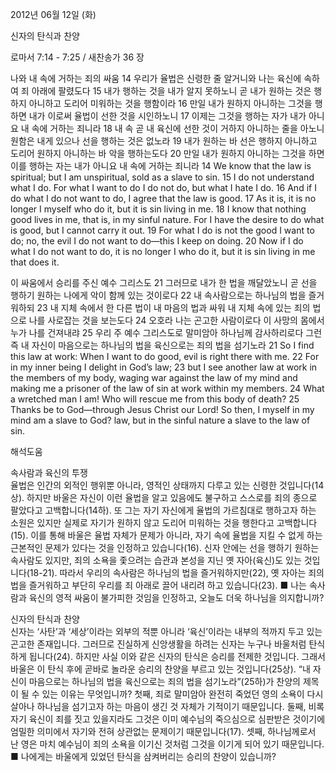 2012년 06월 12일 (화)

신자의 탄식과 찬양



로마서 7:14 - 7:25 / 새찬송가 36 장


나와 내 속에 거하는 죄의 싸움
14 우리가 율법은 신령한 줄 알거니와 나는 육신에 속하여 죄 아래에 팔렸도다 15 내가 행하는 것을 내가 알지 못하노니 곧 내가 원하는 것은 행하지 아니하고 도리어 미워하는 것을 행함이라 16 만일 내가 원하지 아니하는 그것을 행하면 내가 이로써 율법이 선한 것을 시인하노니 17 이제는 그것을 행하는 자가 내가 아니요 내 속에 거하는 죄니라 18 내 속 곧 내 육신에 선한 것이 거하지 아니하는 줄을 아노니 원함은 내게 있으나 선을 행하는 것은 없노라 19 내가 원하는 바 선은 행하지 아니하고 도리어 원하지 아니하는 바 악을 행하는도다 20 만일 내가 원하지 아니하는 그것을 하면 이를 행하는 자는 내가 아니요 내 속에 거하는 죄니라
14 We know that the law is spiritual; but I am unspiritual, sold as a slave to sin. 15 I do not understand what I do. For what I want to do I do not do, but what I hate I do. 16 And if I do what I do not want to do, I agree that the law is good. 17 As it is, it is no longer I myself who do it, but it is sin living in me. 18 I know that nothing good lives in me, that is, in my sinful nature. For I have the desire to do what is good, but I cannot carry it out. 19 For what I do is not the good I want to do; no, the evil I do not want to do―this I keep on doing. 20 Now if I do what I do not want to do, it is no longer I who do it, but it is sin living in me that does it.   

이 싸움에서 승리를 주신 예수 그리스도
21 그러므로 내가 한 법을 깨달았노니 곧 선을 행하기 원하는 나에게 악이 함께 있는 것이로다 22 내 속사람으로는 하나님의 법을 즐거워하되 23 내 지체 속에서 한 다른 법이 내 마음의 법과 싸워 내 지체 속에 있는 죄의 법으로 나를 사로잡는 것을 보는도다 24 오호라 나는 곤고한 사람이로다 이 사망의 몸에서 누가 나를 건져내랴 25 우리 주 예수 그리스도로 말미암아 하나님께 감사하리로다 그런즉 내 자신이 마음으로는 하나님의 법을 육신으로는 죄의 법을 섬기노라
21 So I find this law at work: When I want to do good, evil is right there with me. 22 For in my inner being I delight in God’s law; 23 but I see another law at work in the members of my body, waging war against the law of my mind and making me a prisoner of the law of sin at work within my members. 24 What a wretched man I am! Who will rescue me from this body of death? 25 Thanks be to God―through Jesus Christ our Lord! So then, I myself in my mind am a slave to God? law, but in the sinful nature a slave to the law of sin.

해석도움





속사람과 육신의 투쟁  
율법은 인간의 외적인 행위뿐 아니라, 영적인 상태까지 다루고 있는 신령한 것입니다(14상). 하지만 바울은 자신이 이런 율법을 알고 있음에도 불구하고 스스로를 죄의 종으로 팔았다고 고백합니다(14하). 또 그는 자기 자신에게 율법의 가르침대로 행하고자 하는 소원은 있지만 실제로 자기가 원하지 않고 도리어 미워하는 것을 행한다고 고백합니다(15). 이를 통해 바울은 율법 자체가 문제가 아니라, 자기 속에 율법을 지킬 수 없게 하는 근본적인 문제가 있다는 것을 인정하고 있습니다(16). 신자 안에는 선을 행하기 원하는 속사람도 있지만, 죄의 소욕을 좇으려는 습관과 본성을 지닌 옛 자아(육신)도 있는 것입니다(18-21). 따라서 우리의 속사람은 하나님의 법을 즐거워하지만(22), 옛 자아는 죄의 법을 즐거워하고 부단히 우리를 죄 아래로 끌어 내리려 하고 있습니다(23).
■ 나는 속사람과 육신의 영적 싸움이 불가피한 것임을 인정하고, 오늘도 더욱 하나님을 의지합니까?

신자의 탄식과 찬양  
신자는 ‘사탄’과 ‘세상’이라는 외부의 적뿐 아니라 ‘육신’이라는 내부의 적까지 두고 있는 곤고한 존재입니다. 그러므로 진실하게 신앙생활을 하려는 신자는 누구나 바울처럼 탄식하게 됩니다(24). 하지만 사실 이와 같은 신자의 탄식은 승리를 전제한 것입니다. 그래서 바울은 이 탄식 후에 곧바로 놀라운 승리의 찬양을 부르고 있는 것입니다(25상). “내 자신이 마음으로는 하나님의 법을 육신으로는 죄의 법을 섬기노라”(25하)가 찬양의 제목이 될 수 있는 이유는 무엇입니까? 첫째, 죄로 말미암아 완전히 죽었던 영의 소욕이 다시 살아나 하나님을 섬기고자 하는 마음이 생긴 것 자체가 기적이기 때문입니다. 둘째, 비록 자기 육신이 죄를 짓고 있을지라도 그것은 이미 예수님의 죽으심으로 심판받은 것이기에 엄밀한 의미에서 자기와 전혀 상관없는 문제이기 때문입니다(17). 셋째, 하나님께로서 난 영은 마치 예수님이 죄의 소욕을 이기신 것처럼 그것을 이기게 되어 있기 때문입니다.
■ 나에게는 바울에게 있었던 탄식을 삼켜버리는 승리의 찬양이 있습니까?